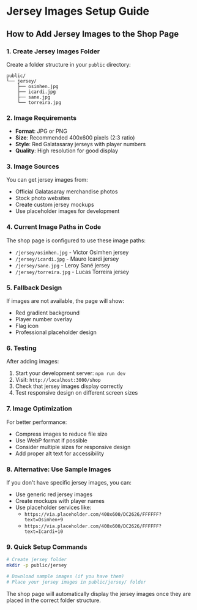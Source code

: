 # Jersey Images Setup Guide

## How to Add Jersey Images to the Shop Page

### 1. Create Jersey Images Folder
Create a folder structure in your `public` directory:
```
public/
└── jersey/
    ├── osimhen.jpg
    ├── icardi.jpg
    ├── sane.jpg
    └── torreira.jpg
```

### 2. Image Requirements
- **Format**: JPG or PNG
- **Size**: Recommended 400x600 pixels (2:3 ratio)
- **Style**: Red Galatasaray jerseys with player numbers
- **Quality**: High resolution for good display

### 3. Image Sources
You can get jersey images from:
- Official Galatasaray merchandise photos
- Stock photo websites
- Create custom jersey mockups
- Use placeholder images for development

### 4. Current Image Paths in Code
The shop page is configured to use these image paths:
- `/jersey/osimhen.jpg` - Victor Osimhen jersey
- `/jersey/icardi.jpg` - Mauro Icardi jersey  
- `/jersey/sane.jpg` - Leroy Sané jersey
- `/jersey/torreira.jpg` - Lucas Torreira jersey

### 5. Fallback Design
If images are not available, the page will show:
- Red gradient background
- Player number overlay
- Flag icon
- Professional placeholder design

### 6. Testing
After adding images:
1. Start your development server: `npm run dev`
2. Visit: `http://localhost:3000/shop`
3. Check that jersey images display correctly
4. Test responsive design on different screen sizes

### 7. Image Optimization
For better performance:
- Compress images to reduce file size
- Use WebP format if possible
- Consider multiple sizes for responsive design
- Add proper alt text for accessibility

### 8. Alternative: Use Sample Images
If you don't have specific jersey images, you can:
- Use generic red jersey images
- Create mockups with player names
- Use placeholder services like:
  - `https://via.placeholder.com/400x600/DC2626/FFFFFF?text=Osimhen+9`
  - `https://via.placeholder.com/400x600/DC2626/FFFFFF?text=Icardi+10`

### 9. Quick Setup Commands
```bash
# Create jersey folder
mkdir -p public/jersey

# Download sample images (if you have them)
# Place your jersey images in public/jersey/ folder
```

The shop page will automatically display the jersey images once they are placed in the correct folder structure. 
